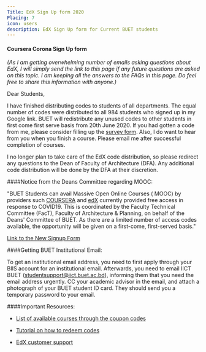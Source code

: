```yaml
---
Title: EdX Sign Up form 2020
Placing: 7
icon: users
description: EdX Sign Up form for Current BUET students
---
```


#### Coursera Corona Sign Up form
<div class="sep2"></div>

*(As I am getting overwhelming number of emails asking questions about EdX, I will simply send the link to this page if any future questions are asked on this topic. I am keeping all the answers to the FAQs in this page. Do feel free to share this information with anyone.)*

Dear Students,

I have finished distributing codes to students of all departments. The equal number of codes were distributed to all 984 students who signed up in my Google link. BUET will redistribute any unused codes to other students in first come first serve basis from 20th June 2020. If you had gotten a code from me, please consider filling up the [survey form](https://forms.gle/gVH9hzd1hPSUPhz16  ). Also, I do want to hear from you when you finish a course. Please email me after successful completion of courses.

I no longer plan to take care of the EdX code distribution, so please redirect any questions to the Dean of Faculty of Architecture (DFA). Any additional code distribution will be done by the DFA at their discretion. 

####Notice from the Deans Committee regarding MOOC:

"BUET Students can avail Massive Open Online Courses ( MOOC) by providers such [COURSERA](https://www.coursera.org/ ) and [edX](https://www.edx.org/ ) currently provided free access in response to COVID19. This is coordinated by the Faculty Technical Committee (FacT), Faculty of Architecture & Planning, on behalf of the Deans' Committee of BUET. 
As there are a limited number of access codes available, the opportunity will be given on a first-come, first-served basis." 

[Link to the New Signup Form](https://docs.google.com/forms/d/1QitGgXBZTQ1mkUQjRNGx6ezA0RjPif2cBoInZq9aAeI)

####Getting BUET Institutional Email:

To get an institutional email address, you need to first apply through your BIIS account for an institutional email. Afterwards, you need to email IICT BUET (studentsupport@iict.buet.ac.bd), informing them that you need the email address urgently. CC your academic advisor in the email, and attach a photograph of your BUET student ID card. They should send you a temporary password to your email.

####Important Resources:

* [List of available courses through the coupon codes](https://docs.google.com/spreadsheets/d/10huGunGcPQQpsoJicL8ZDUrBaOKxtA5ODgOPKfsYokM/htmlview?ts=5e98ba6d&pru=AAABcr3nAFc)

* [Tutorial on how to redeem codes](https://docs.google.com/document/d/1HQhK25_E_MsmIIQTO4PJ8zDalmVlBUKvIGx0OVFw4jk/edit?usp=sharing)

* [EdX customer support](https://courses.edx.org/support/contact_us)
